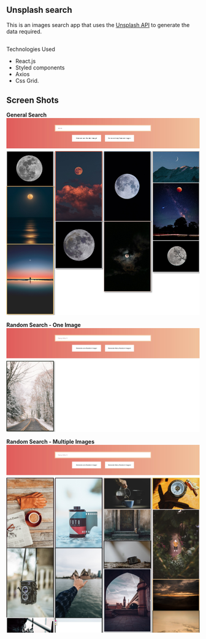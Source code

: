 ## Unsplash search

This is an images search app that uses the [Unsplash API](https://unsplash.com/developers) to generate the data required.
##
Technologies Used
 - React.js 
 - Styled components 
 - Axios 
 - Css Grid.
## Screen Shots
**General Search**
![enter image description here](https://raw.githubusercontent.com/amirasalah/Unsplash-Search/master/public/screencapture-localhost-3000-2019-01-18-22_11_54.jpg)

**Random Search - One Image**
![enter image description here](https://raw.githubusercontent.com/amirasalah/Unsplash-Search/master/public/screencapture-localhost-3000-2019-01-18-22_12_59.jpg)

**Random Search - Multiple Images**
![enter image description here](https://raw.githubusercontent.com/amirasalah/Unsplash-Search/master/public/screencapture-localhost-3000-2019-01-18-22_12_28.jpg)